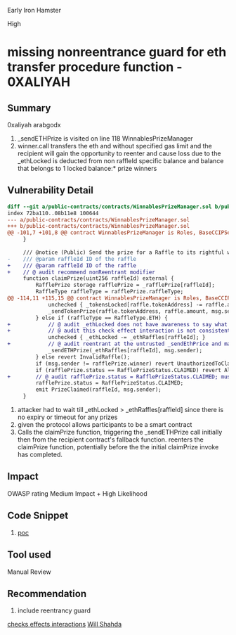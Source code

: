 Early Iron Hamster

High

# missing nonreentrance guard for eth transfer procedure function - 0XALIYAH

## Summary

0xaliyah
arabgodx

1. _sendETHPrize is visited on line 118 WinnablesPrizeManager
2. winner.call transfers the eth and without specified gas limit and the recipient will gain the opportunity to reenter and cause loss due to the _ethLocked is deducted from non raffleId specific balance and balance that belongs to 1 locked balance:* prize winners

## Vulnerability Detail

```diff
diff --git a/public-contracts/contracts/WinnablesPrizeManager.sol b/public-contracts/contracts/WinnablesPrizeManager.sol
index 72ba110..08b11e8 100644
--- a/public-contracts/contracts/WinnablesPrizeManager.sol
+++ b/public-contracts/contracts/WinnablesPrizeManager.sol
@@ -101,7 +101,8 @@ contract WinnablesPrizeManager is Roles, BaseCCIPSender, BaseCCIPReceiver, IWinn
     }
 
     /// @notice (Public) Send the prize for a Raffle to its rightful winner
-    /// @param raffleId ID of the raffle
+    /// @param raffleId ID of the raffle 
+    // @ audit recommend nonReentrant modifier
     function claimPrize(uint256 raffleId) external {
         RafflePrize storage rafflePrize = _rafflePrize[raffleId];
         RaffleType raffleType = rafflePrize.raffleType;
@@ -114,11 +115,15 @@ contract WinnablesPrizeManager is Roles, BaseCCIPSender, BaseCCIPReceiver, IWinn
             unchecked { _tokensLocked[raffle.tokenAddress] -= raffle.amount; }
             _sendTokenPrize(raffle.tokenAddress, raffle.amount, msg.sender);
         } else if (raffleType == RaffleType.ETH) {
+            // @ audit _ethLocked does not have awareness to say what is the eth locked can belong to whome
+            // @ audit this check effect interaction is not consistent with refundPlayers
             unchecked { _ethLocked -= _ethRaffles[raffleId]; }
+            // @ audit reentrant at the untrusted _sendEthPrice and made call without specific gas limit
             _sendETHPrize(_ethRaffles[raffleId], msg.sender);
         } else revert InvalidRaffle();
         if (msg.sender != rafflePrize.winner) revert UnauthorizedToClaim();
         if (rafflePrize.status == RafflePrizeStatus.CLAIMED) revert AlreadyClaimed();
+        // @ audit rafflePrize.status = RafflePrizeStatus.CLAIMED; must checks and effects at the begin of this func
         rafflePrize.status = RafflePrizeStatus.CLAIMED;
         emit PrizeClaimed(raffleId, msg.sender);
     }
```

1. attacker had to wait till _ethLocked  > _ethRaffles[raffleId] since there is no expiry or timeout for any prizes
2. given the protocol allows participants to be a smart contract
3. Calls the claimPrize function, triggering the _sendETHPrize call initially then from the recipient contract's fallback function. reenters the claimPrize function, potentially before the the initial claimPrize invoke has completed.

## Impact

OWASP rating Medium Impact + High Likelihood

## Code Snippet

1. [poc](https://github.com/sherlock-audit/2024-08-winnables-raffles/blob/e8b0603f6a155c7505dacc77194ae6789d0dbe7a/public-contracts/contracts/WinnablesPrizeManager.sol#L118)

## Tool used

Manual Review

## Recommendation

1. include reentrancy guard

[checks effects interactions](https://fravoll.github.io/solidity-patterns/checks_effects_interactions.html)
[Will Shahda](https://medium.com/coinmonks/protect-your-solidity-smart-contracts-from-reentrancy-attacks-9972c3af7c21)